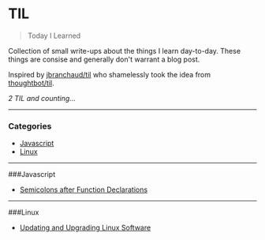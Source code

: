 # TIL
> Today I Learned

Collection of small write-ups about the things I learn day-to-day. These things are consise and generally don't warrant a blog post. 

Inspired by [jbranchaud/til](https://github.com/jbranchaud/til) who shamelessly took the idea from [thoughtbot/til](https://github.com/thoughtbot/til).

_2 TIL and counting..._

---
### Categories

* [Javascript](#javascript)
* [Linux](#linux)

---
###Javascript

- [Semicolons after Function Declarations](javascript/semicolons-function-declarations.md)

---
###Linux

- [Updating and Upgrading Linux Software](linux/updating-upgrading-linux.md)

